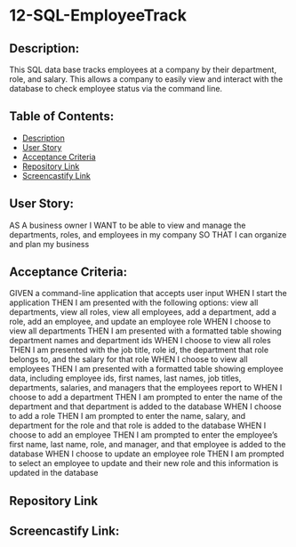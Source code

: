 # 12-SQL-EmployeeTrack

## Description:
This SQL data base tracks employees at a company by their department, role, and salary. This allows a company to easily view and interact with the database to check employee status via the command line. 

## Table of Contents:
- [Description](#description)
- [User Story](#user-story)
- [Acceptance Criteria](#acceptance-criteria)
- [Repository Link](#repository-link)
- [Screencastify Link](#screencastify-link)

## User Story:

AS A business owner
I WANT to be able to view and manage the departments, roles, and employees in my company
SO THAT I can organize and plan my business

## Acceptance Criteria:

GIVEN a command-line application that accepts user input
WHEN I start the application
THEN I am presented with the following options: view all departments, view all roles, view all employees, add a department, add a role, add an employee, and update an employee role
WHEN I choose to view all departments
THEN I am presented with a formatted table showing department names and department ids
WHEN I choose to view all roles
THEN I am presented with the job title, role id, the department that role belongs to, and the salary for that role
WHEN I choose to view all employees
THEN I am presented with a formatted table showing employee data, including employee ids, first names, last names, job titles, departments, salaries, and managers that the employees report to
WHEN I choose to add a department
THEN I am prompted to enter the name of the department and that department is added to the database
WHEN I choose to add a role
THEN I am prompted to enter the name, salary, and department for the role and that role is added to the database
WHEN I choose to add an employee
THEN I am prompted to enter the employee’s first name, last name, role, and manager, and that employee is added to the database
WHEN I choose to update an employee role
THEN I am prompted to select an employee to update and their new role and this information is updated in the database 

## Repository Link

## Screencastify Link: